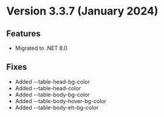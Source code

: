 # Version 3.3.7 (January 2024)
## Features
- Migrated to .NET 8.0

## Fixes
- Added --table-head-bg-color
- Added --table-head-color
- Added --table-body-bg-color
- Added --table-body-hover-bg-color
- Added --table-body-eh-bg-color
